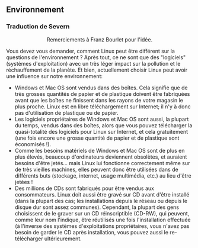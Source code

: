 

<div id="corps">

<h2>Environnement</h2>

<h3>Traduction de Severn</h3>

<p align="center">Remerciements à Franz Bourlet pour l'idée.

Vous devez vous demander, comment Linux peut être différent sur la questions de l'environnement ? Après tout, ce ne sont que des
"logiciels" (systèmes d'exploitation) avec un très léger impact sur la pollution et le réchauffement de la planète. Et bien, actuellement choisir 
Linux peut avoir une influence sur notre environnement:

<ul>

<li>Windows et Mac OS sont vendus dans des boîtes. Cela signifie que de très grosses quantités de papier et de plastique doivent être fabriquées avant que les boîtes ne finissent dans les rayons de votre magasin le plus proche. Linux est en libre téléchargement sur Internet; il n'y à donc pas d'utilisation de plastique ou de papier.</li>

<li>Les logiciels propriétaires de Windows et Mac OS sont aussi, la plupart du temps, vendus dans des boîtes, alors que vous pouvez télécharger la quasi-totalité des logiciels pour Linux sur Internet, et cela gratuitement (une fois encore une grosse quantité de papier et de plastique sont économisés !).</li>

<li>Comme les besoins matériels de Windows et Mac OS sont de plus en plus élevés, beaucoup d'ordinateurs deviennent obsolètes, et auraient besoins d'être jetés… mais Linux lui fonctionne correctement même sur de très vieilles machines, elles peuvent donc être utilisées dans de différents buts (stockage, internet, usage multimédia, etc.) au lieu d'être jetées !</li>

<li>Des millions de CDs sont fabriqués pour être vendus aux consommateurs. Linux doit aussi être gravé sur CD avant d'être installé (dans la plupart des cas; les installations depuis le réseau ou depuis le disque dur sont assez communes). Cependant, la plupart des gens choisissent de le graver sur un CD réinscriptible (CD-RW), qui peuvent, comme leur nom l'indique, être réutilisés une fois l'installation effectuée (à l'inverse des systèmes d'exploitations propriétaires, vous n'avez pas besoin de garder le CD après installation, vous pouvez aussi le re-télécharger ultérieurement.</li>

</ul>

</div>


